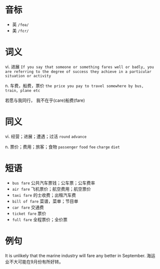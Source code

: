 # 音标

- 英 `/feə/`
- 美 `/fɛr/`

# 词义

vi. 进展
`If you say that someone or something fares well or badly, you are referring to the degree of success they achieve in a particular situation or activity`

n. 车费，船费，票价
`the price you pay to travel somewhere by bus, train, plane etc`



若愿与我同行， 我不在乎(care)船费(fare)

# 同义

vi. 经营；进展；遭遇；过活
`round` `advance`

n. 票价；费用；旅客；食物
`passenger` `food` `fee` `charge` `diet`

# 短语

- `bus fare` 公共汽车票钱；公车票；公车费率
- `air fare` 飞机票价；航空费用；航空票价
- `taxi fare` 的士收费；出租汽车费
- `bill of fare` 菜谱，菜单；节目单
- `car fare` 交通费
- `ticket fare` 票价
- `full fare` 全程票价；全价票

# 例句

It is unlikely that the marine industry will fare any better in September.
海运业不大可能在9月份有所好转。



